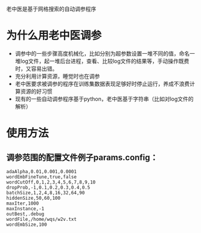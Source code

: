 老中医是基于网格搜索的自动调参程序
# 为什么用老中医调参
* 调参中的一些步骤高度机械化，比如分别为超参数设置一堆不同的值，命名一堆log文件，起一堆后台进程，查看、比较log文件的结果等，手动操作既费时，又容易出错。
* 充分利用计算资源，睡觉时也在调参
* 老中医要求被调参的程序在训练集数据表现足够好时停止运行，养成不浪费计算资源的好习惯
* 现有的一些自动调参程序基于python，老中医基于字符串（比如对log文件的解析）
# 使用方法
## 调参范围的配置文件例子params.config：

    adaAlpha,0.01,0.001,0.0001
    wordEmbFineTune,true,false
    wordCutOff,0,1,2,3,4,5,6,7,8,9,10
    dropProb,-1,0.1,0.2,0.3,0.4,0.5
    batchSize,1,2,4,8,16,32,64,90
    hiddenSize,50,60,100
    maxIter,1000
    maxInstance,-1
    outBest,.debug
    wordFile,/home/wqs/w2v.txt
    wordEmbSize,100
